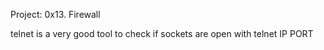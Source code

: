 Project: 0x13. Firewall

telnet is a very good tool to check if sockets are open with telnet IP PORT
